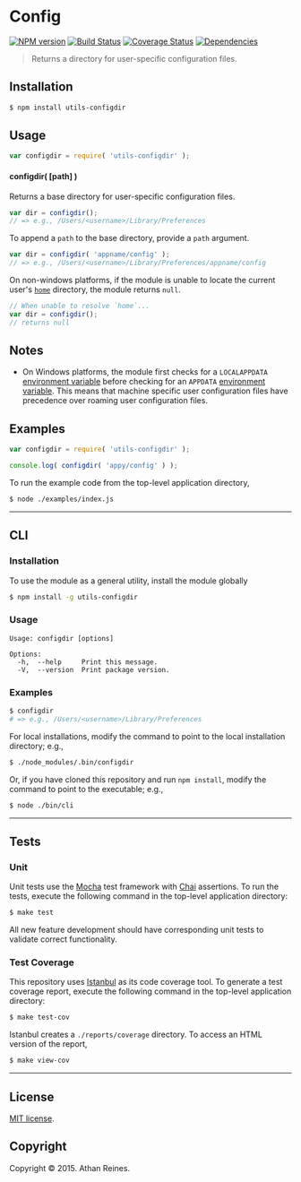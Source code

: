 Config
===
[![NPM version][npm-image]][npm-url] [![Build Status][travis-image]][travis-url] [![Coverage Status][codecov-image]][codecov-url] [![Dependencies][dependencies-image]][dependencies-url]

> Returns a directory for user-specific configuration files.


## Installation

``` bash
$ npm install utils-configdir
```


## Usage

``` javascript
var configdir = require( 'utils-configdir' );
```

#### configdir( [path] )

Returns a base directory for user-specific configuration files.

``` javascript
var dir = configdir();
// => e.g., /Users/<username>/Library/Preferences
```

To append a `path` to the base directory, provide a `path` argument.

``` javascript
var dir = configdir( 'appname/config' );
// => e.g., /Users/<username>/Library/Preferences/appname/config
```

On non-windows platforms, if the module is unable to locate the current user's [`home`](https://github.com/kgryte/utils-homedir) directory, the module returns `null`.

``` javascript
// When unable to resolve `home`...
var dir = configdir();
// returns null
```


## Notes

*	On Windows platforms, the module first checks for a `LOCALAPPDATA` [environment variable](https://en.wikipedia.org/wiki/Environment_variable#Windows) before checking for an `APPDATA` [environment variable](https://en.wikipedia.org/wiki/Environment_variable#Windows). This means that machine specific user configuration files have precedence over roaming user configuration files.



## Examples

``` javascript
var configdir = require( 'utils-configdir' );

console.log( configdir( 'appy/config' ) );
```

To run the example code from the top-level application directory,

``` bash
$ node ./examples/index.js
```


---
## CLI

### Installation

To use the module as a general utility, install the module globally

``` bash
$ npm install -g utils-configdir
```

### Usage

```
Usage: configdir [options]

Options:
  -h,  --help     Print this message.
  -V,  --version  Print package version.
```

### Examples

``` bash
$ configdir
# => e.g., /Users/<username>/Library/Preferences
```

For local installations, modify the command to point to the local installation directory; e.g.,

``` bash
$ ./node_modules/.bin/configdir
```

Or, if you have cloned this repository and run `npm install`, modify the command to point to the executable; e.g.,

``` bash
$ node ./bin/cli
```


---
## Tests

### Unit

Unit tests use the [Mocha](http://mochajs.org/) test framework with [Chai](http://chaijs.com) assertions. To run the tests, execute the following command in the top-level application directory:

``` bash
$ make test
```

All new feature development should have corresponding unit tests to validate correct functionality.


### Test Coverage

This repository uses [Istanbul](https://github.com/gotwarlost/istanbul) as its code coverage tool. To generate a test coverage report, execute the following command in the top-level application directory:

``` bash
$ make test-cov
```

Istanbul creates a `./reports/coverage` directory. To access an HTML version of the report,

``` bash
$ make view-cov
```


---
## License

[MIT license](http://opensource.org/licenses/MIT).


## Copyright

Copyright &copy; 2015. Athan Reines.


[npm-image]: http://img.shields.io/npm/v/utils-configdir.svg
[npm-url]: https://npmjs.org/package/utils-configdir

[travis-image]: http://img.shields.io/travis/kgryte/utils-configdir/master.svg
[travis-url]: https://travis-ci.org/kgryte/utils-configdir

[codecov-image]: https://img.shields.io/codecov/c/github/kgryte/utils-configdir/master.svg
[codecov-url]: https://codecov.io/github/kgryte/utils-configdir?branch=master

[dependencies-image]: http://img.shields.io/david/kgryte/utils-configdir.svg
[dependencies-url]: https://david-dm.org/kgryte/utils-configdir

[dev-dependencies-image]: http://img.shields.io/david/dev/kgryte/utils-configdir.svg
[dev-dependencies-url]: https://david-dm.org/dev/kgryte/utils-configdir

[github-issues-image]: http://img.shields.io/github/issues/kgryte/utils-configdir.svg
[github-issues-url]: https://github.com/kgryte/utils-configdir/issues
